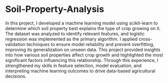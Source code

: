 # Soil-Property-Analysis

In this project, I developed a machine learning model using scikit-learn to determine which soil property best explains the type of crop growing on it. The dataset was analyzed to identify relevant features, and logistic regression was implemented as the primary algorithm. I applied cross-validation techniques to ensure model reliability and prevent overfitting, improving its generalization on unseen data. This project provided insights into how various soil properties affect crop growth and highlighted the most significant factors influencing this relationship. Through this experience, I strengthened my skills in feature selection, model evaluation, and interpreting machine learning outcomes to drive data-based agricultural decisions.
